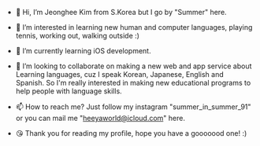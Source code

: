 - 👋 Hi, I’m Jeonghee Kim from S.Korea but I go by "Summer" here.

- 👀 I’m interested in learning new human and computer languages,
     playing tennis, working out, walking outside :)

- 🌱 I’m currently learning iOS development.

- 💞️ I’m looking to collaborate on making a new web and app service about Learning languages,
     cuz I speak Korean, Japanese, English and Spanish.
     So I'm really interested in making new educational programs to help people with language skills.

- 📫 How to reach me?
     Just follow my instagram "summer_in_summer_91"
     or you can mail me "heeyaworld@icloud.com" here.
     
- 😘 Thank you for reading my profile, hope you have a gooooood one! :)
